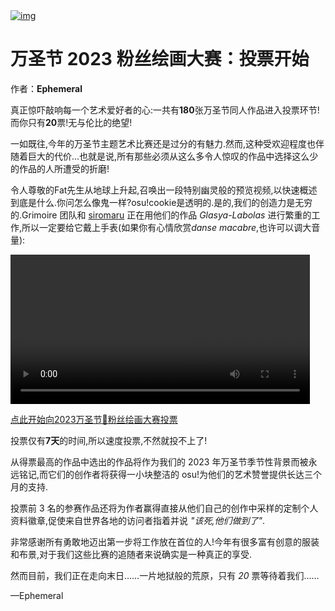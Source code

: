 <a href="https://osu.ppy.sh/home/news/2023-10-18-halloween-2023-fanart-voting-open">
    <img src="https://i.ppy.sh/6c864552a2ddfa288315bec9f7a914af144df31a/68747470733a2f2f6173736574732e7070792e73682f636f6e74657374732f3138362f6865616465722e6a7067" alt="img">
</a>


# 万圣节 2023 粉丝绘画大赛：投票开始

作者：**Ephemeral**

真正惊吓敲响每一个艺术爱好者的心:一共有**180**张万圣节同人作品进入投票环节!而你只有**20**票!无与伦比的绝望!

一如既往,今年的万圣节主题艺术比赛还是过分的有魅力.然而,这种受欢迎程度也伴随着巨大的代价...也就是说,所有那些必须从这么多令人惊叹的作品中选择这么少的作品的人所遭受的折磨!

令人尊敬的Fat先生从地球上升起,召唤出一段特别幽灵般的预览视频,以快速概述到底是什么.你问怎么像鬼一样?osu!cookie是透明的.是的,我们的创造力是无穷的.Grimoire 团队和 [siromaru](https://osu.ppy.sh/beatmaps/artists/226) 正在用他们的作品 *Glasya-Labolas* 进行繁重的工作,所以一定要给它戴上手表(如果你有心情欣赏*danse macabre*,也许可以调大音量): 

<video width="95%" controls="" style="box-sizing: border-box; display: inline-block; vertical-align: baseline; max-width: 100%;" src="https://assets.ppy.sh/contests/186/entries_showcase.mp4?2023"></video>

[点此开始向2023万圣节🎃粉丝绘画大赛投票](https://osu.ppy.sh/community/contests/186)

投票仅有**7天**的时间,所以速度投票,不然就投不上了!

从得票最高的作品中选出的作品将作为我们的 2023 年万圣节季节性背景而被永远铭记,而它们的创作者将获得一小块整洁的 osu!为他们的艺术赞誉提供长达三个月的支持.

投票前 3 名的参赛作品还将为作者赢得直接从他们自己的创作中采样的定制个人资料徽章,促使来自世界各地的访问者指着并说 *"该死,他们做到了"*.

非常感谢所有勇敢地迈出第一步将工作放在首位的人!今年有很多富有创意的服装和布景,对于我们这些比赛的追随者来说确实是一种真正的享受.

然而目前，我们正在走向末日……一片地狱般的荒原，只有 *20* 票等待着我们……

—Ephemeral